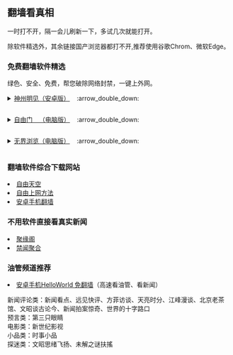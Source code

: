 ## 翻墙看真相
一时打不开，隔一会儿刷新一下，多试几次就能打开。
<div>除软件精选外，其余链接国产浏览器都打不开,推荐使用谷歌Chrom、微软Edge。</div>

<h3><p><strong>免费翻墙软件精选</strong></p></h3>
绿色、安全、免费，帮您破除网络封禁，一键上外网。<br>

<p><details><summary><a href="https://gitlab.com/shenzhouzhengdao/w/raw/master/szzd/SzzdOgate.apk">神州明见（安卓版）</a>&nbsp;&nbsp;&nbsp;&nbsp;:arrow_double_down:</p></summary>
<p>&nbsp;&nbsp;&nbsp;&nbsp;&nbsp;&nbsp;&nbsp;&nbsp;&nbsp;&nbsp;&nbsp;&nbsp;&nbsp;&nbsp;&nbsp;&nbsp;<a href="https://gitlab.com/shenzhouzhengdao/w/raw/master/szzd/szzdogate.zip">神州明见（网页版）</a>&nbsp;&nbsp;&nbsp;&nbsp;&nbsp;&nbsp;&nbsp;&nbsp;&nbsp;&nbsp;&nbsp;</p>
<p>&nbsp;&nbsp;&nbsp;&nbsp;&nbsp;&nbsp;&nbsp;&nbsp;&nbsp;&nbsp;&nbsp;&nbsp;&nbsp;&nbsp;&nbsp;&nbsp;<a href="https://gitlab.com/shenzhouzhengdao/w/raw/master/szzd/SzzdOgateTV.apk">神州明见（电视机顶盒版）</a></p>
</details>
<p><details><summary><a href="https://gitlab.com/shenzhouzhengdao/w/raw/master/szzd/fgp.zip">自由门&thinsp;&nbsp;&nbsp;&nbsp;（电脑版）</a>&nbsp;&nbsp;&nbsp;&nbsp;:arrow_double_down:</p></summary>
<p>&nbsp;&nbsp;&nbsp;&nbsp;&nbsp;&nbsp;&nbsp;&nbsp;&nbsp;&nbsp;<a href="https://gitlab.com/shenzhouzhengdao/w/raw/master/szzd/fgma.apk">自由门&thinsp;&nbsp;&nbsp;&nbsp;&nbsp;&nbsp;&nbsp;（安卓版）</a></p>
<p>&nbsp;&nbsp;&nbsp;&nbsp;&nbsp;&nbsp;&nbsp;&nbsp;&nbsp;&nbsp;<a href="https://gitlab.com/shenzhouzhengdao/w/raw/master/szzd/fgvpn.apk">自由门VPN（安卓版）</a></p>
<p>&nbsp;&nbsp;&nbsp;&nbsp;&nbsp;&nbsp;&nbsp;&nbsp;&nbsp;&nbsp;<a href="https://gitlab.com/shenzhouzhengdao/w/raw/master/szzd/iPPOTV.zip">爱博电视&nbsp;&nbsp;&nbsp;（电脑版）</a></p>
</details>
<p><details><summary><a href="https://gitlab.com/shenzhouzhengdao/w/raw/master/szzd/u.zip">无界浏览（电脑版）</a>&nbsp;&nbsp;&nbsp;&nbsp;:arrow_double_down:</p></summary>
<p>&nbsp;&nbsp;&nbsp;&nbsp;&nbsp;&nbsp;&nbsp;&nbsp;&nbsp;&nbsp;<a href="https://gitlab.com/shenzhouzhengdao/w/raw/master/szzd/um.apk">无界浏览（安卓版）</a></p>
<p>&nbsp;&nbsp;&nbsp;&nbsp;&nbsp;&nbsp;&nbsp;&nbsp;&nbsp;&nbsp;<a href="https://gitlab.com/shenzhouzhengdao/w/raw/master/szzd/u.apk">无界VPN（安卓版）</a></p>
</details>

<h3><p><strong>翻墙软件综合下载网站</strong></p></h3>

<li><font class="ws11"><a href=https://github.com/sglfree/freesky/blob/master/README.md title="" target="_blank">自由天空</a></font></a></font></li>  

 <li><font class="ws11"><a href=https://github.com/Alvin9999/new-pac/wiki title="" target="_blank">自由上网方法</a></font></a></font></li>  

 <li><font class="ws11"><a href=https://github.com/bannedbook/fanqiang/wiki/%E5%AE%89%E5%8D%93%E7%BF%BB%E5%A2%99%E8%BD%AF%E4%BB%B6 title="" target="_blank">安卓手机翻墙</a></font></a></font></li>  

<h3><p><strong>不用软件直接看真实新闻</strong></p></h3>

<li><font class="ws11"><a href=https://github.com/hao2345679/jyg12/wiki/jyg title="" target="_blank">聚缘阁</a></font></a></font></li>  
   
<li><font class="ws11"><a href= https://github.com/gfw-breaker/banned-news3 title="" target="_blank">禁闻聚合</a></font></a></font></li>  


<h3><p><strong>油管频道推荐</strong></p></h3>
<li><font class="ws11"><a href=   http://104.238.171.30:10000/videos/sw/HelloWorld.apk title="" target="_blank">安卓手机HelloWorld 免翻墙</a></font></a>（高速看油管、看新闻）</font></li>  
 
 新闻评论类：新闻看点、远见快评、方菲访谈、天亮时分、江峰漫谈、北京老茶馆、文昭谈古论今、新闻拍案惊奇、世界的十字路口<br>
 预言类：第三只眼睛<br>
 电影类：新世纪影视<br>
 小品类：时事小品<br>
 探迷类：文昭思绪飞扬、未解之谜扶搖<br>
 

